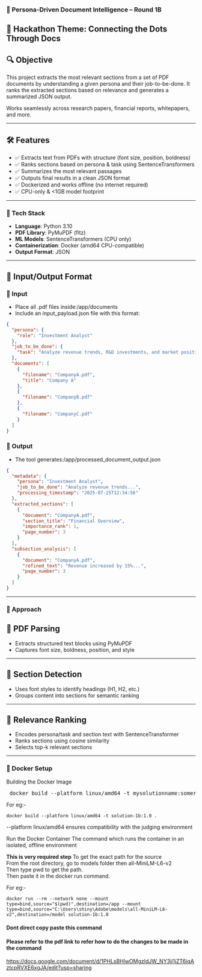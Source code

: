 ### 🧠 Persona-Driven Document Intelligence – Round 1B

## 🚀 Hackathon Theme: Connecting the Dots Through Docs

## 🔍 Objective

This project extracts the most relevant sections from a set of PDF documents by understanding a given persona and their job-to-be-done. It ranks the extracted sections based on relevance and generates a summarized JSON output.

Works seamlessly across research papers, financial reports, whitepapers, and more.

---

## 🛠️ Features

- ✅ Extracts text from PDFs with structure (font size, position, boldness)
- ✅ Ranks sections based on persona & task using SentenceTransformers
- ✅ Summarizes the most relevant passages
- ✅ Outputs final results in a clean JSON format
- ✅ Dockerized and works offline (no internet required)
- ✅ CPU-only & <1GB model footprint

---

### 🧰 Tech Stack

- **Language**: Python 3.10
- **PDF Library**: PyMuPDF (fitz)
- **ML Models**: SentenceTransformers (CPU only)
- **Containerization**: Docker (amd64 CPU-compatible)
- **Output Format**: JSON

---

## 📁 Input/Output Format

### 🔹 Input

- Place all .pdf files inside:/app/documents
- Include an input_payload.json file with this format:

``` json
{
  "persona": {
    "role": "Investment Analyst"
  },
  "job_to_be_done": {
    "task": "Analyze revenue trends, R&D investments, and market positioning"
  },
  "documents": [
    {
      "filename": "CompanyA.pdf",
      "title": "Company A"
    },
    {
      "filename": "CompanyB.pdf"
    },
    {
      "filename": "CompanyC.pdf"
    }
  ]
}
```

### 🔹 Output

- The tool generates:/app/processed_document_output.json

```json
{
  "metadata": {
    "persona": "Investment Analyst",
    "job_to_be_done": "Analyze revenue trends...",
    "processing_timestamp": "2025-07-25T12:34:56"
  },
  "extracted_sections": [
    {
      "document": "CompanyA.pdf",
      "section_title": "Financial Overview",
      "importance_rank": 1,
      "page_number": 3
    }
  ],
  "subsection_analysis": [
    {
      "document": "CompanyA.pdf",
      "refined_text": "Revenue increased by 15%...",
      "page_number": 3
    }
  ]
}
```
---

### 🧠 Approach

## 📄 PDF Parsing

- Extracts structured text blocks using PyMuPDF
- Captures font size, boldness, position, and style

---

## 🧩 Section Detection

- Uses font styles to identify headings (H1, H2, etc.)
- Groups content into sections for semantic ranking

---

## 🧠 Relevance Ranking

- Encodes persona/task and section text with SentenceTransformer
- Ranks sections using cosine similarity
- Selects top-k relevant sections

---

### 🐳 Docker Setup

Building the Docker Image


<pre> docker build --platform linux/amd64 -t mysolutionname:somerandomidentifier . </pre>
For eg:-  <pre> ```docker build --platform linux/amd64 -t solution-1b:1.0 . ``` </pre>

--platform linux/amd64 ensures compatibility with the judging environment

Run the Docker Container
The command which runs the container in an isolated, offline environment

**This is very required step**
To get the exact path for the source\
From the root directory, go to models folder then all-MiniLM-L6-v2\
Then type pwd to get the path.\
Then paste it in the docker run command.


For eg:- <pre> ```docker run --rm --network none --mount type=bind,source="$(pwd)",destination=/app --mount type=bind,source="C:\Users\shiny\Adobe\models\all-MiniLM-L6-v2",destination=/model solution-1b:1.0 ``` </pre>

#### Dont direct copy paste this command
#### Please refer to the pdf link to refer how to do the changes to be made in the command

https://docs.google.com/document/d/1PHLsBHlwOMgzldJW_NY3jj1jZT6iqAztcpRVXE6xgJA/edit?usp=sharing

